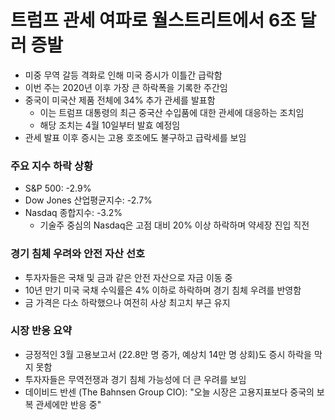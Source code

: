 # 트럼프 관세 여파로 월스트리트에서 6조 달러 증발


* 미중 무역 갈등 격화로 인해 미국 증시가 이틀간 급락함
* 이번 주는 2020년 이후 가장 큰 하락폭을 기록한 주간임
* 중국이 미국산 제품 전체에 34% 추가 관세를 발표함
  + 이는 트럼프 대통령의 최근 중국산 수입품에 대한 관세에 대응하는 조치임
  + 해당 조치는 4월 10일부터 발효 예정임
* 관세 발표 이후 증시는 고용 호조에도 불구하고 급락세를 보임

### 주요 지수 하락 상황

* S&P 500: -2.9%
* Dow Jones 산업평균지수: -2.7%
* Nasdaq 종합지수: -3.2%
  + 기술주 중심의 Nasdaq은 고점 대비 20% 이상 하락하며 약세장 진입 직전

### 경기 침체 우려와 안전 자산 선호

* 투자자들은 국채 및 금과 같은 안전 자산으로 자금 이동 중
* 10년 만기 미국 국채 수익률은 4% 이하로 하락하며 경기 침체 우려를 반영함
* 금 가격은 다소 하락했으나 여전히 사상 최고치 부근 유지

### 시장 반응 요약

* 긍정적인 3월 고용보고서 (22.8만 명 증가, 예상치 14만 명 상회)도 증시 하락을 막지 못함
* 투자자들은 무역전쟁과 경기 침체 가능성에 더 큰 우려를 보임
* 데이비드 반센 (The Bahnsen Group CIO): "오늘 시장은 고용지표보다 중국의 보복 관세에만 반응 중"
